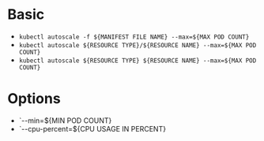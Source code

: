 # Basic

- `kubectl autoscale -f ${MANIFEST FILE NAME} --max=${MAX POD COUNT}`
- `kubectl autoscale ${RESOURCE TYPE}/${RESOURCE NAME} --max=${MAX POD COUNT}`
- `kubectl autoscale ${RESOURCE TYPE} ${RESOURCE NAME} --max=${MAX POD COUNT}`

# Options

- `--min=${MIN POD COUNT}
- `--cpu-percent=${CPU USAGE IN PERCENT}
